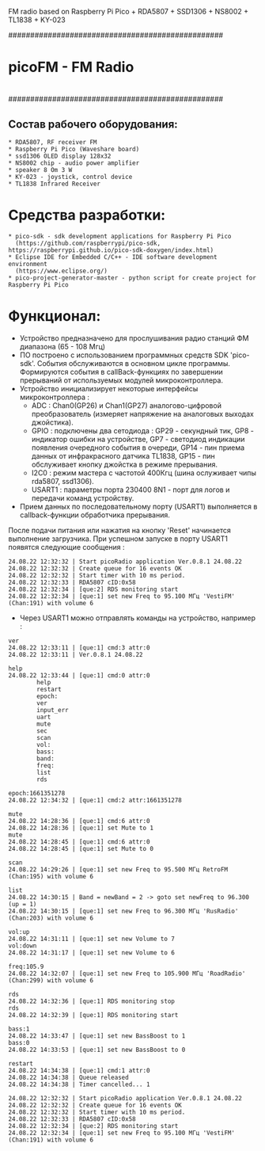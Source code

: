 
FM radio based on Raspberry Pi Pico + RDA5807 + SSD1306 + NS8002 + TL1838 + KY-023

#################################################
#
#            picoFM - FM Radio
#
#################################################


## Состав рабочего оборудования:

```
* RDA5807, RF receiver FM
* Raspberry Pi Pico (Waveshare board)
* ssd1306 OLED display 128x32
* NS8002 chip - audio power amplifier
* speaker 8 Om 3 W
* KY-023 - joystick, control device
* TL1838 Infrared Receiver
```


# Средства разработки:

```
* pico-sdk - sdk development applications for Raspberry Pi Pico
  (https://github.com/raspberrypi/pico-sdk, https://raspberrypi.github.io/pico-sdk-doxygen/index.html)
* Eclipse IDE for Embedded C/C++ - IDE software development environment
  (https://www.eclipse.org/)
* pico-project-generator-master - python script for create project for Raspberry Pi Pico
```


# Функционал:
* Устройство предназначено для прослушивания радио станций ФМ диапазона (65 - 108 Мгц)
* ПО построено с использованием программных средств SDK 'pico-sdk'.
  События обслуживаются в основном цикле программы. Формируются события в callBack-функциях
  по завершении прерываний от используемых модулей микроконтроллера.
* Устройство инициализирует некоторые интерфейсы микроконтроллера :
  - ADC : Chan0(GP26) и Chan1(GP27) аналогово-цифровой преобразователь (измеряет напряжение на аналоговых выходах джойстика).
  - GPIO : подключены два сетодиода : GP29 - секундный тик, GP8 - индикатор ошибки на устройстве,
           GP7 - светодиод индикации появления очередного события в очереди, GP14 - пин приема данных от
           инфракрасного датчика TL1838, GP15 - пин обслуживает кнопку джойстка в режиме прерывания.
  - I2C0 : режим мастера с частотой 400Кгц (шина ослуживает чипы rda5807, ssd1306).
  - USART1 : параметры порта 230400 8N1 - порт для логов и передачи команд устройству.
* Прием данных по последовательному порту (USART1) выполняется в callback-функции обработчика прерывания.

После подачи питания или нажатия на кнопку 'Reset' начинается выполнение загрузчика.
При успешном запуске в порту USART1 появятся следующие сообщения :


```
24.08.22 12:32:32 | Start picoRadio application Ver.0.8.1 24.08.22
24.08.22 12:32:32 | Create queue for 16 events OK
24.08.22 12:32:32 | Start timer with 10 ms period.
24.08.22 12:32:33 | RDA5807 cID:0x58
24.08.22 12:32:34 | [que:2] RDS monitoring start
24.08.22 12:32:34 | [que:1] set new Freq to 95.100 МГц 'VestiFM' (Chan:191) with volume 6
```

* Через USART1 можно отправлять команды на устройство, например :

```
ver
24.08.22 12:33:11 | [que:1] cmd:3 attr:0
24.08.22 12:33:11 | Ver.0.8.1 24.08.22

help
24.08.22 12:33:44 | [que:1] cmd:0 attr:0
        help
        restart
        epoch:
        ver
        input_err
        uart
        mute
        sec
        scan
        vol:
        bass:
        band:
        freq:
        list
        rds

epoch:1661351278
24.08.22 12:34:32 | [que:1] cmd:2 attr:1661351278

mute
24.08.22 14:28:36 | [que:1] cmd:6 attr:0
24.08.22 14:28:36 | [que:1] set Mute to 1
mute
24.08.22 14:28:45 | [que:1] cmd:6 attr:0
24.08.22 14:28:45 | [que:1] set Mute to 0

scan
24.08.22 14:29:26 | [que:1] set new Freq to 95.500 МГц RetroFM (Chan:195) with volume 6

list
24.08.22 14:30:15 | Band = newBand = 2 -> goto set newFreq to 96.300 (up = 1)
24.08.22 14:30:15 | [que:1] set new Freq to 96.300 МГц 'RusRadio' (Chan:203) with volume 6

vol:up
24.08.22 14:31:11 | [que:1] set new Volume to 7
vol:down
24.08.22 14:31:17 | [que:1] set new Volume to 6

freq:105.9
24.08.22 14:32:07 | [que:1] set new Freq to 105.900 МГц 'RoadRadio' (Chan:299) with volume 6

rds
24.08.22 14:32:36 | [que:1] RDS monitoring stop
rds
24.08.22 14:32:39 | [que:1] RDS monitoring start

bass:1
24.08.22 14:33:47 | [que:1] set new BassBoost to 1
bass:0
24.08.22 14:33:53 | [que:1] set new BassBoost to 0

restart
24.08.22 14:34:38 | [que:1] cmd:1 attr:0
24.08.22 14:34:38 | Queue released
24.08.22 14:34:38 | Timer cancelled... 1

24.08.22 12:32:32 | Start picoRadio application Ver.0.8.1 24.08.22
24.08.22 12:32:32 | Create queue for 16 events OK
24.08.22 12:32:32 | Start timer with 10 ms period.
24.08.22 12:32:33 | RDA5807 cID:0x58
24.08.22 12:32:34 | [que:2] RDS monitoring start
24.08.22 12:32:34 | [que:1] set new Freq to 95.100 МГц 'VestiFM' (Chan:191) with volume 6
```

